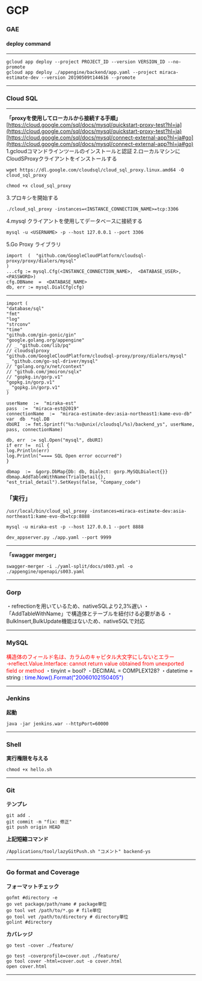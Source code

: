 # GCP

### GAE

#### deploy command
--- 
	gcloud app deploy --project PROJECT_ID --version VERSION_ID --no-promote
	gcloud app deploy ./appengine/backend/app.yaml --project miraca-estimate-dev --version 20190509t144616 --promote
--------

### Cloud SQL
-----
<strong>「proxyを使用してローカルから接続する手順」</strong>
[https://cloud.google.com/sql/docs/mysql/quickstart-proxy-test?hl=ja](https://cloud.google.com/sql/docs/mysql/quickstart-proxy-test?hl=ja)
[https://cloud.google.com/sql/docs/mysql/connect-external-app?hl=ja#go](https://cloud.google.com/sql/docs/mysql/connect-external-app?hl=ja#go)
1.gcloudコマンドラインツールのインストールと認証
2.ローカルマシンにCloudSProxyクライアントをインストールする

	wget https://dl.google.com/cloudsql/cloud_sql_proxy.linux.amd64 -O cloud_sql_proxy

	chmod +x cloud_sql_proxy
3.プロキシを開始する
	
	  
	./cloud_sql_proxy -instances=<INSTANCE_CONNECTION_NAME>=tcp:3306
	
	
	

4.mysql クライアントを使用してデータベースに接続する
	  
	mysql -u <USERNAME> -p --host 127.0.0.1 --port 3306
	
5.Go Proxy ライブラリ
	  
	  
	import  (  "github.com/GoogleCloudPlatform/cloudsql-proxy/proxy/dialers/mysql"  
	)  
	...cfg := mysql.Cfg(<INSTANCE_CONNECTION_NAME>,  <DATABASE_USER>,  <PASSWORD>)  
	cfg.DBName  =  <DATABASE_NAME>  
	db, err := mysql.DialCfg(cfg)

------
	import (
	"database/sql"
	"fmt"
	"log"
	"strconv"
	"time"
	"github.com/gin-gonic/gin"
	"google.golang.org/appengine"
	// _ "github.com/lib/pq"
	// cloudsqlproxy 	
	"github.com/GoogleCloudPlatform/cloudsql-proxy/proxy/dialers/mysql"
	_ "github.com/go-sql-driver/mysql"
	// "golang.org/x/net/context"
	// "github.com/jmoiron/sqlx"
	// "gopkg.in/gorp.v1"
	"gopkg.in/gorp.v1"
	_ "gopkg.in/gorp.v1"
	)

	userName  :=  "miraka-est"
	pass  :=  "miraca-est@2019"
	connectionName  :=  "miraca-estimate-dev:asia-northeast1:kame-evo-db"
	var  db  *sql.DB
	dbURI  := fmt.Sprintf("%s:%s@unix(/cloudsql/%s)/backend_ys", userName, pass, connectionName)

	db, err  := sql.Open("mysql", dbURI)
	if err !=  nil {
	log.Println(err)
	log.Println("==== SQL Open error occurred")
	}

	dbmap  :=  &gorp.DbMap{Db: db, Dialect: gorp.MySQLDialect{}}
	dbmap.AddTableWithName(TrialDetail{}, "est_trial_detail").SetKeys(false, "Company_code")

### 「実行」

	/usr/local/bin/cloud_sql_proxy -instances=miraca-estimate-dev:asia-northeast1:kame-evo-db=tcp:8888

	mysql -u miraka-est -p --host 127.0.0.1 --port 8888
	
	dev_appserver.py ./app.yaml --port 9999

-----

<strong>「swagger merger」</strong>

	swagger-merger -i ./yaml-split/docs/s003.yml -o ./appengine/openapi/s003.yaml

-------

### Gorp

・refrectionを用いているため、nativeSQLより2,3%遅い
・「AddTableWithName」で構造体とテーブルを紐付ける必要がある
・BulkInsert,BulkUpdate機能はないため、nativeSQLで対応

-------
### MySQL
<font color=red>構造体のフィールド名は、カラムのキャピタル大文字にしないとエラー→reflect.Value.Interface: cannot return value obtained from unexported field or method</font>
・tinyint = bool?
・DECIMAL = COMPLEX128?
・datetime = string : <font color=blue>time.Now().Format("20060102150405")</font>

-------
### Jenkins
<strong>起動</strong>

	java -jar jenkins.war --httpPort=60000


-------
### Shell
<strong>実行権限を与える</strong>

	chmod +x hello.sh


-------
###  Git
<strong>テンプレ</strong>

	git add .
	git commit -m "fix: 修正"
	git push origin HEAD
	
<strong>上記短縮コマンド</strong>

	/Applications/tool/lazyGitPush.sh "コメント" backend-ys
	


-------
### Go format and Coverage
<strong>フォーマットチェック</strong>

	gofmt #directory -e
	go vet package/path/name # package単位
	go tool vet /path/to/*.go # file単位
	go tool vet /path/to/directory # directory単位
	golint #directory

<strong>カバレッジ</strong>

	go test -cover ./feature/
	
	go test -coverprofile=cover.out ./feature/
	go tool cover -html=cover.out -o cover.html
	open cover.html

-------
